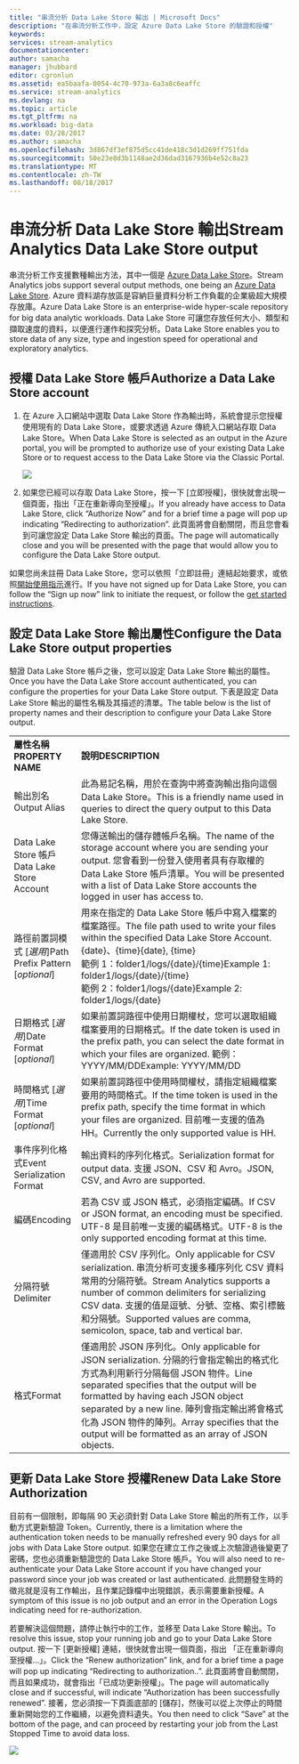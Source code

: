 ```yaml
---
title: "串流分析 Data Lake Store 輸出 | Microsoft Docs"
description: "在串流分析工作中，設定 Azure Data Lake Store 的驗證和授權"
keywords: 
services: stream-analytics
documentationcenter: 
author: samacha
manager: jhubbard
editor: cgronlun
ms.assetid: ea5baafa-0054-4c70-973a-6a3a8c6eaffc
ms.service: stream-analytics
ms.devlang: na
ms.topic: article
ms.tgt_pltfrm: na
ms.workload: big-data
ms.date: 03/28/2017
ms.author: samacha
ms.openlocfilehash: 3d867df3ef875d5cc41de418c3d1d269ff751fda
ms.sourcegitcommit: 50e23e8d3b1148ae2d36dad3167936b4e52c8a23
ms.translationtype: MT
ms.contentlocale: zh-TW
ms.lasthandoff: 08/18/2017
---
```

# <a name="stream-analytics-data-lake-store-output"></a><span data-ttu-id="c93bd-103">串流分析 Data Lake Store 輸出</span><span class="sxs-lookup"><span data-stu-id="c93bd-103">Stream Analytics Data Lake Store output</span></span>
<span data-ttu-id="c93bd-104">串流分析工作支援數種輸出方法，其中一個是 [Azure Data Lake Store](https://azure.microsoft.com/services/data-lake-store/)。</span><span class="sxs-lookup"><span data-stu-id="c93bd-104">Stream Analytics jobs support several output methods, one being an [Azure Data Lake Store](https://azure.microsoft.com/services/data-lake-store/).</span></span> <span data-ttu-id="c93bd-105">Azure 資料湖存放區是容納巨量資料分析工作負載的企業級超大規模存放庫。</span><span class="sxs-lookup"><span data-stu-id="c93bd-105">Azure Data Lake Store is an enterprise-wide hyper-scale repository for big data analytic workloads.</span></span> <span data-ttu-id="c93bd-106">Data Lake Store 可讓您存放任何大小、類型和擷取速度的資料，以便進行運作和探究分析。</span><span class="sxs-lookup"><span data-stu-id="c93bd-106">Data Lake Store enables you to store data of any size, type and ingestion speed for operational and exploratory analytics.</span></span>

## <a name="authorize-a-data-lake-store-account"></a><span data-ttu-id="c93bd-107">授權 Data Lake Store 帳戶</span><span class="sxs-lookup"><span data-stu-id="c93bd-107">Authorize a Data Lake Store account</span></span>
1. <span data-ttu-id="c93bd-108">在 Azure 入口網站中選取 Data Lake Store 作為輸出時，系統會提示您授權使用現有的 Data Lake Store，或要求透過 Azure 傳統入口網站存取 Data Lake Store。</span><span class="sxs-lookup"><span data-stu-id="c93bd-108">When Data Lake Store is selected as an output in the Azure portal, you will be prompted to authorize use of your existing Data Lake Store or to request access to the Data Lake Store via the Classic Portal.</span></span>
   
   ![](media/stream-analytics-data-lake-output/stream-analytics-data-lake-output-authorization.png)  
   
2. <span data-ttu-id="c93bd-109">如果您已經可以存取 Data Lake Store，按一下 [立即授權]，很快就會出現一個頁面，指出「正在重新導向至授權」。</span><span class="sxs-lookup"><span data-stu-id="c93bd-109">If you already have access to Data Lake Store, click “Authorize Now” and for a brief time a page will pop up indicating “Redirecting to authorization”.</span></span> <span data-ttu-id="c93bd-110">此頁面將會自動關閉，而且您會看到可讓您設定 Data Lake Store 輸出的頁面。</span><span class="sxs-lookup"><span data-stu-id="c93bd-110">The page will automatically close and you will be presented with the page that would allow you to configure the Data Lake Store output.</span></span>

<span data-ttu-id="c93bd-111">如果您尚未註冊 Data Lake Store，您可以依照「立即註冊」連結起始要求，或依照[開始使用指示](../data-lake-store/data-lake-store-get-started-portal.md)進行。</span><span class="sxs-lookup"><span data-stu-id="c93bd-111">If you have not signed up for Data Lake Store, you can follow the “Sign up now” link to initiate the request, or follow the [get started instructions](../data-lake-store/data-lake-store-get-started-portal.md).</span></span>

## <a name="configure-the-data-lake-store-output-properties"></a><span data-ttu-id="c93bd-112">設定 Data Lake Store 輸出屬性</span><span class="sxs-lookup"><span data-stu-id="c93bd-112">Configure the Data Lake Store output properties</span></span>
<span data-ttu-id="c93bd-113">驗證 Data Lake Store 帳戶之後，您可以設定 Data Lake Store 輸出的屬性。</span><span class="sxs-lookup"><span data-stu-id="c93bd-113">Once you have the Data Lake Store account authenticated, you can configure the properties for your Data Lake Store output.</span></span> <span data-ttu-id="c93bd-114">下表是設定 Data Lake Store 輸出的屬性名稱及其描述的清單。</span><span class="sxs-lookup"><span data-stu-id="c93bd-114">The table below is the list of property names and their description to configure your Data Lake Store output.</span></span>

<table>
<tbody>
<tr>
<td><span data-ttu-id="c93bd-115"><B>屬性名稱</B></span><span class="sxs-lookup"><span data-stu-id="c93bd-115"><B>PROPERTY NAME</B></span></span></td>
<td><span data-ttu-id="c93bd-116"><B>說明</B></span><span class="sxs-lookup"><span data-stu-id="c93bd-116"><B>DESCRIPTION</B></span></span></td>
</tr>
<tr>
<td><span data-ttu-id="c93bd-117">輸出別名</span><span class="sxs-lookup"><span data-stu-id="c93bd-117">Output Alias</span></span></td>
<td><span data-ttu-id="c93bd-118">此為易記名稱，用於在查詢中將查詢輸出指向這個 Data Lake Store。</span><span class="sxs-lookup"><span data-stu-id="c93bd-118">This is a friendly name used in queries to direct the query output to this Data Lake Store.</span></span></td>
</tr>
<tr>
<td><span data-ttu-id="c93bd-119">Data Lake Store 帳戶</span><span class="sxs-lookup"><span data-stu-id="c93bd-119">Data Lake Store Account</span></span></td>
<td><span data-ttu-id="c93bd-120">您傳送輸出的儲存體帳戶名稱。</span><span class="sxs-lookup"><span data-stu-id="c93bd-120">The name of the storage account where you are sending your output.</span></span> <span data-ttu-id="c93bd-121">您會看到一份登入使用者具有存取權的 Data Lake Store 帳戶清單。</span><span class="sxs-lookup"><span data-stu-id="c93bd-121">You will be presented with a list of Data Lake Store accounts  the logged in user has access to.</span></span></td>
</tr>
<tr>
<td><span data-ttu-id="c93bd-122">路徑前置詞模式 [<I>選用</I>]</span><span class="sxs-lookup"><span data-stu-id="c93bd-122">Path Prefix Pattern [<I>optional</I>]</span></span></td>
<td><span data-ttu-id="c93bd-123">用來在指定的 Data Lake Store 帳戶中寫入檔案的檔案路徑。</span><span class="sxs-lookup"><span data-stu-id="c93bd-123">The file path used to write your files within the specified Data Lake Store Account.</span></span> <BR><span data-ttu-id="c93bd-124">{date}、{time}</span><span class="sxs-lookup"><span data-stu-id="c93bd-124">{date}, {time}</span></span><BR><span data-ttu-id="c93bd-125">範例 1：folder1/logs/{date}/{time}</span><span class="sxs-lookup"><span data-stu-id="c93bd-125">Example 1: folder1/logs/{date}/{time}</span></span><BR><span data-ttu-id="c93bd-126">範例 2：folder1/logs/{date}</span><span class="sxs-lookup"><span data-stu-id="c93bd-126">Example 2: folder1/logs/{date}</span></span></td>
</tr>
<tr>
<td><span data-ttu-id="c93bd-127">日期格式 [<I>選用</I>]</span><span class="sxs-lookup"><span data-stu-id="c93bd-127">Date Format [<I>optional</I>]</span></span></td>
<td><span data-ttu-id="c93bd-128">如果前置詞路徑中使用日期權杖，您可以選取組織檔案要用的日期格式。</span><span class="sxs-lookup"><span data-stu-id="c93bd-128">If the date token is used in the prefix path, you can select the date format in which your files are organized.</span></span> <span data-ttu-id="c93bd-129">範例：YYYY/MM/DD</span><span class="sxs-lookup"><span data-stu-id="c93bd-129">Example: YYYY/MM/DD</span></span></td>
</tr>
<tr>
<td><span data-ttu-id="c93bd-130">時間格式 [<I>選用</I>]</span><span class="sxs-lookup"><span data-stu-id="c93bd-130">Time Format [<I>optional</I>]</span></span></td>
<td><span data-ttu-id="c93bd-131">如果前置詞路徑中使用時間權杖，請指定組織檔案要用的時間格式。</span><span class="sxs-lookup"><span data-stu-id="c93bd-131">If the time token is used in the prefix path, specify the time format in which your files are organized.</span></span> <span data-ttu-id="c93bd-132">目前唯一支援的值為 HH。</span><span class="sxs-lookup"><span data-stu-id="c93bd-132">Currently the only supported value is HH.</span></span></td>
</tr>
<tr>
<td><span data-ttu-id="c93bd-133">事件序列化格式</span><span class="sxs-lookup"><span data-stu-id="c93bd-133">Event Serialization Format</span></span></td>
<td><span data-ttu-id="c93bd-134">輸出資料的序列化格式。</span><span class="sxs-lookup"><span data-stu-id="c93bd-134">Serialization format for output data.</span></span> <span data-ttu-id="c93bd-135">支援 JSON、CSV 和 Avro。</span><span class="sxs-lookup"><span data-stu-id="c93bd-135">JSON, CSV, and Avro are supported.</span></span></td>
</tr>
<tr>
<td><span data-ttu-id="c93bd-136">編碼</span><span class="sxs-lookup"><span data-stu-id="c93bd-136">Encoding</span></span></td>
<td><span data-ttu-id="c93bd-137">若為 CSV 或 JSON 格式，必須指定編碼。</span><span class="sxs-lookup"><span data-stu-id="c93bd-137">If CSV or JSON format, an encoding must be specified.</span></span> <span data-ttu-id="c93bd-138">UTF-8 是目前唯一支援的編碼格式。</span><span class="sxs-lookup"><span data-stu-id="c93bd-138">UTF-8 is the only supported encoding format at this time.</span></span></td>
</tr>
<tr>
<td><span data-ttu-id="c93bd-139">分隔符號</span><span class="sxs-lookup"><span data-stu-id="c93bd-139">Delimiter</span></span></td>
<td><span data-ttu-id="c93bd-140">僅適用於 CSV 序列化。</span><span class="sxs-lookup"><span data-stu-id="c93bd-140">Only applicable for CSV serialization.</span></span> <span data-ttu-id="c93bd-141">串流分析可支援多種序列化 CSV 資料常用的分隔符號。</span><span class="sxs-lookup"><span data-stu-id="c93bd-141">Stream Analytics supports a number of common delimiters for serializing CSV data.</span></span> <span data-ttu-id="c93bd-142">支援的值是逗號、分號、空格、索引標籤和分隔號。</span><span class="sxs-lookup"><span data-stu-id="c93bd-142">Supported values are comma, semicolon, space, tab and vertical bar.</span></span></td>
</tr>
<tr>
<td><span data-ttu-id="c93bd-143">格式</span><span class="sxs-lookup"><span data-stu-id="c93bd-143">Format</span></span></td>
<td><span data-ttu-id="c93bd-144">僅適用於 JSON 序列化。</span><span class="sxs-lookup"><span data-stu-id="c93bd-144">Only applicable for JSON serialization.</span></span> <span data-ttu-id="c93bd-145">分隔的行會指定輸出的格式化方式為利用新行分隔每個 JSON 物件。</span><span class="sxs-lookup"><span data-stu-id="c93bd-145">Line separated specifies that the output will be formatted by having each JSON object separated by a new line.</span></span> <span data-ttu-id="c93bd-146">陣列會指定輸出將會格式化為 JSON 物件的陣列。</span><span class="sxs-lookup"><span data-stu-id="c93bd-146">Array specifies that the output will be formatted as an array of JSON objects.</span></span></td>
</tr>
</tbody>
</table>

## <a name="renew-data-lake-store-authorization"></a><span data-ttu-id="c93bd-147">更新 Data Lake Store 授權</span><span class="sxs-lookup"><span data-stu-id="c93bd-147">Renew Data Lake Store Authorization</span></span>
<span data-ttu-id="c93bd-148">目前有一個限制，即每隔 90 天必須針對 Data Lake Store 輸出的所有工作，以手動方式更新驗證 Token。</span><span class="sxs-lookup"><span data-stu-id="c93bd-148">Currently, there is a limitation where the authentication token needs to be manually refreshed every 90 days for all jobs with Data Lake Store output.</span></span> <span data-ttu-id="c93bd-149">如果您在建立工作之後或上次驗證過後變更了密碼，您也必須重新驗證您的 Data Lake Store 帳戶。</span><span class="sxs-lookup"><span data-stu-id="c93bd-149">You will also need to re-authenticate your Data Lake Store account if you have changed your password since your job was created or last authenticated.</span></span> <span data-ttu-id="c93bd-150">此問題發生時的徵兆就是沒有工作輸出，且作業記錄檔中出現錯誤，表示需要重新授權。</span><span class="sxs-lookup"><span data-stu-id="c93bd-150">A symptom of this issue is no job output and an error in the Operation Logs indicating need for re-authorization.</span></span>

<span data-ttu-id="c93bd-151">若要解決這個問題，請停止執行中的工作，並移至 Data Lake Store 輸出。</span><span class="sxs-lookup"><span data-stu-id="c93bd-151">To resolve this issue, stop your running job and go to your Data Lake Store output.</span></span> <span data-ttu-id="c93bd-152">按一下 [更新授權] 連結，很快就會出現一個頁面，指出 「正在重新導向至授權...」。</span><span class="sxs-lookup"><span data-stu-id="c93bd-152">Click the “Renew authorization” link, and for a brief time a page will pop up indicating “Redirecting to authorization..”.</span></span> <span data-ttu-id="c93bd-153">此頁面將會自動關閉，而且如果成功，就會指出「已成功更新授權」。</span><span class="sxs-lookup"><span data-stu-id="c93bd-153">The page will automatically close and if successful, will indicate “Authorization has been successfully renewed”.</span></span> <span data-ttu-id="c93bd-154">接著，您必須按一下頁面底部的 [儲存]，然後可以從上次停止的時間重新開始您的工作繼續，以避免資料遺失。</span><span class="sxs-lookup"><span data-stu-id="c93bd-154">You then need to click “Save” at the bottom of the page, and can proceed by restarting your job from the Last Stopped Time to avoid data loss.</span></span>

![](media/stream-analytics-data-lake-output/stream-analytics-data-lake-output-renew-authorization.png)

